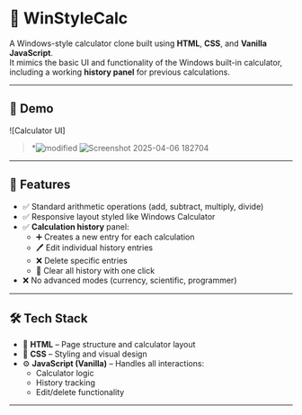 # 🧮 WinStyleCalc

A Windows-style calculator clone built using **HTML**, **CSS**, and **Vanilla JavaScript**.  
It mimics the basic UI and functionality of the Windows built-in calculator, including a working **history panel** for previous calculations.

---

## 📸 Demo

![Calculator UI]

> *![modified](https://github.com/user-attachments/assets/1c6b9594-be30-4499-9c84-0aad488e24df)
> ![Screenshot 2025-04-06 182704](https://github.com/user-attachments/assets/4698cc4a-387f-4d29-a23b-dfee9aab4319)

---
## 🔧 Features

- ✅ Standard arithmetic operations (add, subtract, multiply, divide)
- ✅ Responsive layout styled like Windows Calculator
- ✅ **Calculation history** panel:
  - ➕ Creates a new entry for each calculation
  - 🖊️ Edit individual history entries
  - ❌ Delete specific entries
  - 🧹 Clear all history with one click
- ❌ No advanced modes (currency, scientific, programmer)


---

## 🛠️ Tech Stack

- 🧩 **HTML** – Page structure and calculator layout
- 🎨 **CSS** – Styling and visual design
- ⚙️ **JavaScript (Vanilla)** – Handles all interactions:
  - Calculator logic
  - History tracking
  - Edit/delete functionality

---
